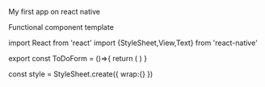 My first app on react native


Functional component template

import React from 'react'
import {StyleSheet,View,Text} from 'react-native'

export const ToDoForm = ()=>{
    return (
        <View style={style.wrap}></View>
    )
}

const style = StyleSheet.create({
    wrap:{}
})
